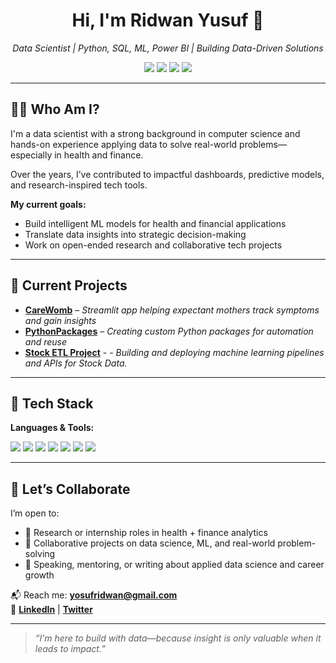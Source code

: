 <h1 align="center">Hi, I'm Ridwan Yusuf 👋</h1>

<p align="center">
  <i>Data Scientist | Python, SQL, ML, Power BI | Building Data-Driven Solutions</i>
</p>

<p align="center">
  <img src="https://img.shields.io/badge/DATA%20SCIENCE-blue?style=for-the-badge&logo=github&logoColor=white" />
  <img src="https://img.shields.io/badge/AI%20FOR%20HEALTH-green?style=for-the-badge&logo=github&logoColor=white" />
  <img src="https://img.shields.io/badge/FINANCE%20ANALYTICS-purple?style=for-the-badge&logo=github&logoColor=white" />
  <img src="https://img.shields.io/badge/MACHINE%20LEARNING-red?style=for-the-badge&logo=github&logoColor=white" />
</p>

---

## 👨‍💻 Who Am I?

I'm a data scientist with a strong background in computer science and hands-on experience applying data to solve real-world problems—especially in health and finance.

Over the years, I’ve contributed to impactful dashboards, predictive models, and research-inspired tech tools.

**My current goals:**
- Build intelligent ML models for health and financial applications  
- Translate data insights into strategic decision-making  
- Work on open-ended research and collaborative tech projects  

---

## 🚀 Current Projects

- [**CareWomb**](https://carewomb.streamlit.app/) – *Streamlit app helping expectant mothers track symptoms and gain insights*
- [**PythonPackages**](https://github.com/GentRoyal/mypackage) – *Creating custom Python packages for automation and reuse*
- [**Stock ETL Project**](https://github.com/GentRoyal/loan-etl-pipeline) - *- Building and deploying machine learning pipelines and APIs for Stock Data.*

---

## 🧰 Tech Stack

**Languages & Tools:**

<p>
  <img src="https://img.shields.io/badge/Python-3776AB?style=flat&logo=python&logoColor=white" />
  <img src="https://img.shields.io/badge/Pandas-150458?style=flat&logo=pandas&logoColor=white" />
  <img src="https://img.shields.io/badge/Jupyter-F37626?style=flat&logo=jupyter&logoColor=white" />
  <img src="https://img.shields.io/badge/Scikit--Learn-F7931E?style=flat&logo=scikit-learn&logoColor=white" />
  <img src="https://img.shields.io/badge/Power%20BI-F2C811?style=flat&logo=powerbi&logoColor=black" />
  <img src="https://img.shields.io/badge/Git-F05032?style=flat&logo=git&logoColor=white" />
  <img src="https://img.shields.io/badge/Streamlit-FF4B4B?style=flat&logo=streamlit&logoColor=white" />

</p>

---

## 🤝 Let’s Collaborate

I’m open to:
- 🤝 Research or internship roles in health + finance analytics
- 🧠 Collaborative projects on data science, ML, and real-world problem-solving
- 🎤 Speaking, mentoring, or writing about applied data science and career growth

📬 Reach me: **[yosufridwan@gmail.com](mailto:yosufridwan@gmail.com)**  
🔗 **[LinkedIn](https://www.linkedin.com/in/yusufridwan)** | **[Twitter](https://twitter.com/RidwanInsights)**

---

> *“I’m here to build with data—because insight is only valuable when it leads to impact.”*
